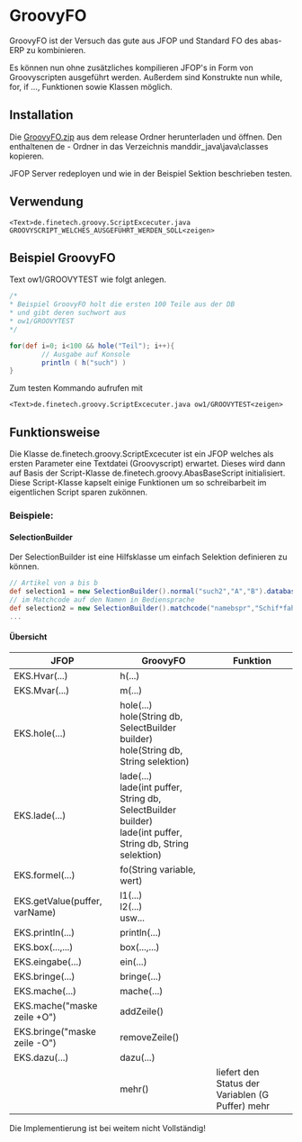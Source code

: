GroovyFO
===

GroovyFO ist der Versuch das gute aus JFOP und Standard FO des abas-ERP zu kombinieren.

Es können nun ohne zusätzliches kompilieren JFOP's in Form von Groovyscripten ausgeführt werden. Außerdem sind Konstrukte
nun while, for, if ..., Funktionen sowie Klassen möglich.

## Installation
Die [GroovyFO.zip](release/GroovyFO.zip) aus dem release Ordner herunterladen und öffnen. Den enthaltenen de - Ordner in das Verzeichnis manddir_java\java\classes kopieren.

JFOP Server redeployen und wie in der Beispiel Sektion beschrieben testen.


## Verwendung
```
<Text>de.finetech.groovy.ScriptExcecuter.java GROOVYSCRIPT_WELCHES_AUSGEFÜHRT_WERDEN_SOLL<zeigen>
```

## Beispiel GroovyFO

Text ow1/GROOVYTEST wie folgt anlegen.
```groovy
/*
* Beispiel GroovyFO holt die ersten 100 Teile aus der DB
* und gibt deren suchwort aus
* ow1/GROOVYTEST
*/

for(def i=0; i<100 && hole("Teil"); i++){
        // Ausgabe auf Konsole
        println ( h("such") )
}
```
Zum testen Kommando aufrufen mit
```
<Text>de.finetech.groovy.ScriptExcecuter.java ow1/GROOVYTEST<zeigen>
```

## Funktionsweise

Die Klasse de.finetech.groovy.ScriptExcecuter ist ein JFOP welches als ersten Parameter eine Textdatei (Groovyscript) erwartet. 
Dieses wird dann auf Basis der Script-Klasse de.finetech.groovy.AbasBaseScript initialisiert. 
Diese Script-Klasse kapselt einige Funktionen um so schreibarbeit im eigentlichen Script sparen zukönnen.


### Beispiele:

#### SelectionBuilder
Der SelectionBuilder ist eine Hilfsklasse um einfach Selektion definieren zu können.
```groovy
// Artikel von a bis b
def selection1 = new SelectionBuilder().normal("such2","A","B").database(2).group(1)
// im Matchcode auf den Namen in Bediensprache
def selection2 = new SelectionBuilder().matchcode("namebspr","Schif*fahrt")
...
```


#### Übersicht
| JFOP            | GroovyFO | Funktion |
| --------------- | ------------- | --------|
| EKS.Hvar(...)   | h(...) | |
| EKS.Mvar(...)   | m(...) | |
| EKS.hole(...)   | hole(...) <br/> hole(String db, SelectBuilder builder) <br/> hole(String db, String selektion)| |
| EKS.lade(...)   | lade(...) <br/> lade(int puffer, String db, SelectBuilder builder) <br/> lade(int puffer, String db, String selektion)| |
| EKS.formel(...) | fo(String variable, wert)| |
| EKS.getValue(puffer, varName)| l1(...) <br/> l2(...) <br/> usw...| |
| EKS.println(...)| println(...)| |
| EKS.box(...,...)| box(...,...)| |
| EKS.eingabe(...)| ein(...)| |
| EKS.bringe(...) | bringe(...)| |
| EKS.mache(...) | mache(...)| |
| EKS.mache("maske zeile +O") | addZeile()| |
| EKS.bringe("maske zeile -O") | removeZeile()| |
| EKS.dazu(...) | dazu(...)| |
| | mehr()| liefert den Status der Variablen (G Puffer) mehr |


Die Implementierung ist bei weitem nicht Vollständig!
